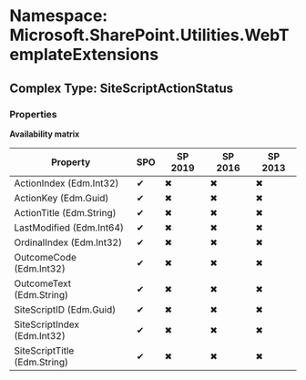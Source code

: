 # Namespace: Microsoft.SharePoint.Utilities.WebTemplateExtensions

## Complex Type: SiteScriptActionStatus

### Properties

**Availability matrix**

Property | SPO | SP 2019 | SP 2016 | SP 2013
----------|-----|---------|---------|--------
ActionIndex (Edm.Int32) | ✔ | ✖ | ✖ | ✖
ActionKey (Edm.Guid) | ✔ | ✖ | ✖ | ✖
ActionTitle (Edm.String) | ✔ | ✖ | ✖ | ✖
LastModified (Edm.Int64) | ✔ | ✖ | ✖ | ✖
OrdinalIndex (Edm.Int32) | ✔ | ✖ | ✖ | ✖
OutcomeCode (Edm.Int32) | ✔ | ✖ | ✖ | ✖
OutcomeText (Edm.String) | ✔ | ✖ | ✖ | ✖
SiteScriptID (Edm.Guid) | ✔ | ✖ | ✖ | ✖
SiteScriptIndex (Edm.Int32) | ✔ | ✖ | ✖ | ✖
SiteScriptTitle (Edm.String) | ✔ | ✖ | ✖ | ✖
